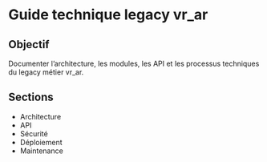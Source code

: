 # Guide technique legacy vr_ar

## Objectif
Documenter l’architecture, les modules, les API et les processus techniques du legacy métier vr_ar.

## Sections
- Architecture
- API
- Sécurité
- Déploiement
- Maintenance
